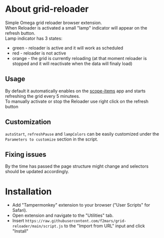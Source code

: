 # About grid-reloader

Simple Omega grid reloader browser extension.\
When Reloader is activated a small "lamp" indicator will appear on the refresh button.\
Lamp indicator has 3 states:

- green - reloader is active and it will work as scheduled
- red - reloader is not active
- orange - the grid is currently reloading (at that moment reloader is stopped and it will reactivate when the data will finaly load)

## Usage

By default it automatically enables on the [scope-items](https://dev.omega365.com/nt/scope-items/scope-item) app and starts refreshing the grid every 5 minutees.\
To manually activate or stop the Reloader use right click on the refresh button

## Customization

`autoStart`, `refreshPause` and `lampColors` can be easily customized under the `Parameters to customize` section in the script.

## Fixing issues

By the time has passed the page structure might change and selectors should be updated accordingly.

# Installation

- Add "Tampermonkey" extension to your browser ("User Scripts" for Safari).
- Open extension and navigate to the "Utilities" tab.
- Insert `https://raw.githubusercontent.com/f2mars/grid-reloader/main/script.js` to the "Import from URL" input and click "Install"
